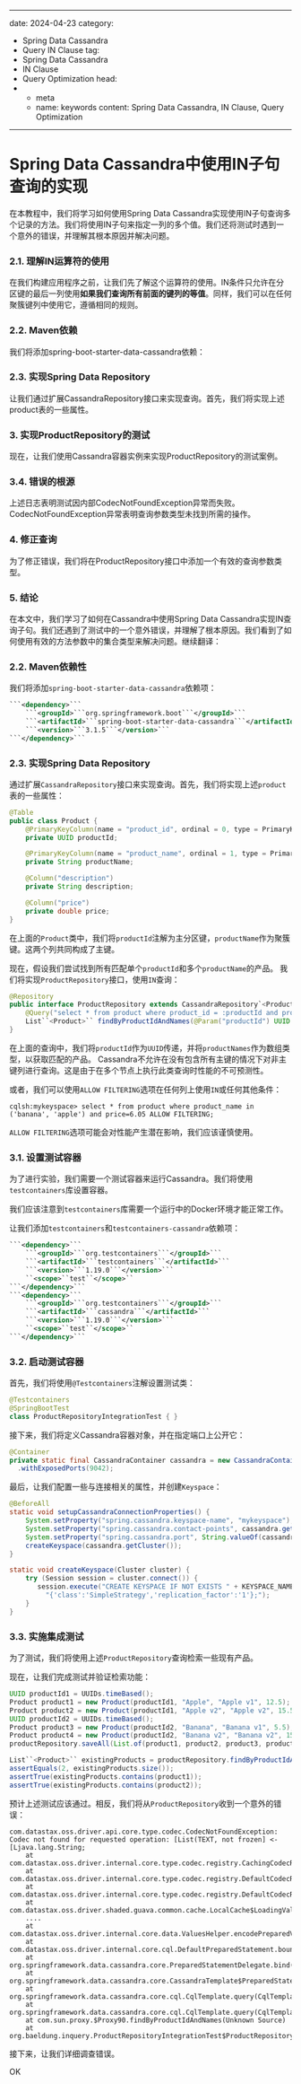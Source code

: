 ---
date: 2024-04-23
category:
  - Spring Data Cassandra
  - Query IN Clause
tag:
  - Spring Data Cassandra
  - IN Clause
  - Query Optimization
head:
  - - meta
    - name: keywords
      content: Spring Data Cassandra, IN Clause, Query Optimization
------
# Spring Data Cassandra中使用IN子句查询的实现

在本教程中，我们将学习如何使用Spring Data Cassandra实现使用IN子句查询多个记录的方法。我们将使用IN子句来指定一列的多个值。我们还将测试时遇到一个意外的错误，并理解其根本原因并解决问题。

### 2.1. 理解IN运算符的使用
在我们构建应用程序之前，让我们先了解这个运算符的使用。IN条件只允许在分区键的最后一列使用**如果我们查询所有前面的键列的等值**。同样，我们可以在任何聚簇键列中使用它，遵循相同的规则。

### 2.2. Maven依赖
我们将添加spring-boot-starter-data-cassandra依赖：

### 2.3. 实现Spring Data Repository
让我们通过扩展CassandraRepository接口来实现查询。首先，我们将实现上述product表的一些属性。

### 3. 实现ProductRepository的测试
现在，让我们使用Cassandra容器实例来实现ProductRepository的测试案例。

### 3.4. 错误的根源
上述日志表明测试因内部CodecNotFoundException异常而失败。CodecNotFoundException异常表明查询参数类型未找到所需的操作。

### 4. 修正查询
为了修正错误，我们将在ProductRepository接口中添加一个有效的查询参数类型。

### 5. 结论
在本文中，我们学习了如何在Cassandra中使用Spring Data Cassandra实现IN查询子句。我们还遇到了测试中的一个意外错误，并理解了根本原因。我们看到了如何使用有效的方法参数中的集合类型来解决问题。继续翻译：

### 2.2. Maven依赖性
我们将添加`spring-boot-starter-data-cassandra`依赖项：

```xml
```<dependency>```
    ```<groupId>```org.springframework.boot```</groupId>```
    ```<artifactId>```spring-boot-starter-data-cassandra```</artifactId>```
    ```<version>```3.1.5```</version>```
```</dependency>```
```

### 2.3. 实现Spring Data Repository
通过扩展`CassandraRepository`接口来实现查询。首先，我们将实现上述`product`表的一些属性：

```java
@Table
public class Product {
    @PrimaryKeyColumn(name = "product_id", ordinal = 0, type = PrimaryKeyType.PARTITIONED)
    private UUID productId;

    @PrimaryKeyColumn(name = "product_name", ordinal = 1, type = PrimaryKeyType.CLUSTERED)
    private String productName;

    @Column("description")
    private String description;

    @Column("price")
    private double price;
}
```
在上面的`Product`类中，我们将`productId`注解为主分区键，`productName`作为聚簇键。这两个列共同构成了主键。

现在，假设我们尝试找到所有匹配单个`productId`和多个`productName`的产品。
我们将实现`ProductRepository`接口，使用`IN`查询：

```java
@Repository
public interface ProductRepository extends CassandraRepository`<Product, UUID>` {
    @Query("select * from product where product_id = :productId and product_name in :productNames")
    List``<Product>`` findByProductIdAndNames(@Param("productId") UUID productId, @Param("productNames") String[] productNames);
}
```
在上面的查询中，我们将`productId`作为`UUID`传递，并将`productNames`作为数组类型，以获取匹配的产品。
Cassandra不允许在没有包含所有主键的情况下对非主键列进行查询。这是由于在多个节点上执行此类查询时性能的不可预测性。

或者，我们可以使用`ALLOW FILTERING`选项在任何列上使用`IN`或任何其他条件：

```cql
cqlsh:mykeyspace> select * from product where product_name in ('banana', 'apple') and price=6.05 ALLOW FILTERING;
```
`ALLOW FILTERING`选项可能会对性能产生潜在影响，我们应该谨慎使用。

### 3.1. 设置测试容器
为了进行实验，我们需要一个测试容器来运行Cassandra。我们将使用`testcontainers`库设置容器。

我们应该注意到`testcontainers`库需要一个运行中的Docker环境才能正常工作。

让我们添加`testcontainers`和`testcontainers-cassandra`依赖项：

```xml
```<dependency>```
    ```<groupId>```org.testcontainers```</groupId>```
    ```<artifactId>```testcontainers```</artifactId>```
    ```<version>```1.19.0```</version>```
    ``<scope>``test``</scope>``
```</dependency>```
```<dependency>```
    ```<groupId>```org.testcontainers```</groupId>```
    ```<artifactId>```cassandra```</artifactId>```
    ```<version>```1.19.0```</version>```
    ``<scope>``test``</scope>``
```</dependency>```
```

### 3.2. 启动测试容器
首先，我们将使用`@Testcontainers`注解设置测试类：

```java
@Testcontainers
@SpringBootTest
class ProductRepositoryIntegrationTest { }
```

接下来，我们将定义Cassandra容器对象，并在指定端口上公开它：

```java
@Container
private static final CassandraContainer cassandra = new CassandraContainer("cassandra:3.11.2")
  .withExposedPorts(9042);
```

最后，让我们配置一些与连接相关的属性，并创建`Keyspace`：

```java
@BeforeAll
static void setupCassandraConnectionProperties() {
    System.setProperty("spring.cassandra.keyspace-name", "mykeyspace");
    System.setProperty("spring.cassandra.contact-points", cassandra.getHost());
    System.setProperty("spring.cassandra.port", String.valueOf(cassandra.getMappedPort(9042)));
    createKeyspace(cassandra.getCluster());
}

static void createKeyspace(Cluster cluster) {
    try (Session session = cluster.connect()) {
       session.execute("CREATE KEYSPACE IF NOT EXISTS " + KEYSPACE_NAME + " WITH replication = " +
         "{'class':'SimpleStrategy','replication_factor':'1'};");
    }
}
```

### 3.3. 实施集成测试
为了测试，我们将使用上述`ProductRepository`查询检索一些现有产品。

现在，让我们完成测试并验证检索功能：

```java
UUID productId1 = UUIDs.timeBased();
Product product1 = new Product(productId1, "Apple", "Apple v1", 12.5);
Product product2 = new Product(productId1, "Apple v2", "Apple v2", 15.5);
UUID productId2 = UUIDs.timeBased();
Product product3 = new Product(productId2, "Banana", "Banana v1", 5.5);
Product product4 = new Product(productId2, "Banana v2", "Banana v2", 15.5);
productRepository.saveAll(List.of(product1, product2, product3, product4));

List``<Product>`` existingProducts = productRepository.findByProductIdAndNames(productId1, new String[] {"Apple", "Apple v2"});
assertEquals(2, existingProducts.size());
assertTrue(existingProducts.contains(product1));
assertTrue(existingProducts.contains(product2));
```

预计上述测试应该通过。相反，我们将从`ProductRepository`收到一个意外的错误：

```plaintext
com.datastax.oss.driver.api.core.type.codec.CodecNotFoundException: Codec not found for requested operation: [List(TEXT, not frozen] <- [Ljava.lang.String;
    at com.datastax.oss.driver.internal.core.type.codec.registry.CachingCodecRegistry.createCodec(CachingCodecRegistry.java:609)
    at com.datastax.oss.driver.internal.core.type.codec.registry.DefaultCodecRegistry$1.load(DefaultCodecRegistry.java:95)
    at com.datastax.oss.driver.internal.core.type.codec.registry.DefaultCodecRegistry$1.load(DefaultCodecRegistry.java:92)
    at com.datastax.oss.driver.shaded.guava.common.cache.LocalCache$LoadingValueReference.loadFuture(LocalCache.java:3527)
    ....
    at com.datastax.oss.driver.internal.core.data.ValuesHelper.encodePreparedValues(ValuesHelper.java:112)
    at com.datastax.oss.driver.internal.core.cql.DefaultPreparedStatement.boundStatementBuilder(DefaultPreparedStatement.java:187)
    at org.springframework.data.cassandra.core.PreparedStatementDelegate.bind(PreparedStatementDelegate.java:59)
    at org.springframework.data.cassandra.core.CassandraTemplate$PreparedStatementHandler.bindValues(CassandraTemplate.java:1117)
    at org.springframework.data.cassandra.core.cql.CqlTemplate.query(CqlTemplate.java:541)
    at org.springframework.data.cassandra.core.cql.CqlTemplate.query(CqlTemplate.java:571)...
    at com.sun.proxy.$Proxy90.findByProductIdAndNames(Unknown Source)
    at org.baeldung.inquery.ProductRepositoryIntegrationTest$ProductRepositoryLiveTest.givenExistingProducts_whenFindByProductIdAndNames_thenProductsIsFetched(ProductRepositoryNestedLiveTest.java:113)
```

接下来，让我们详细调查错误。

OK